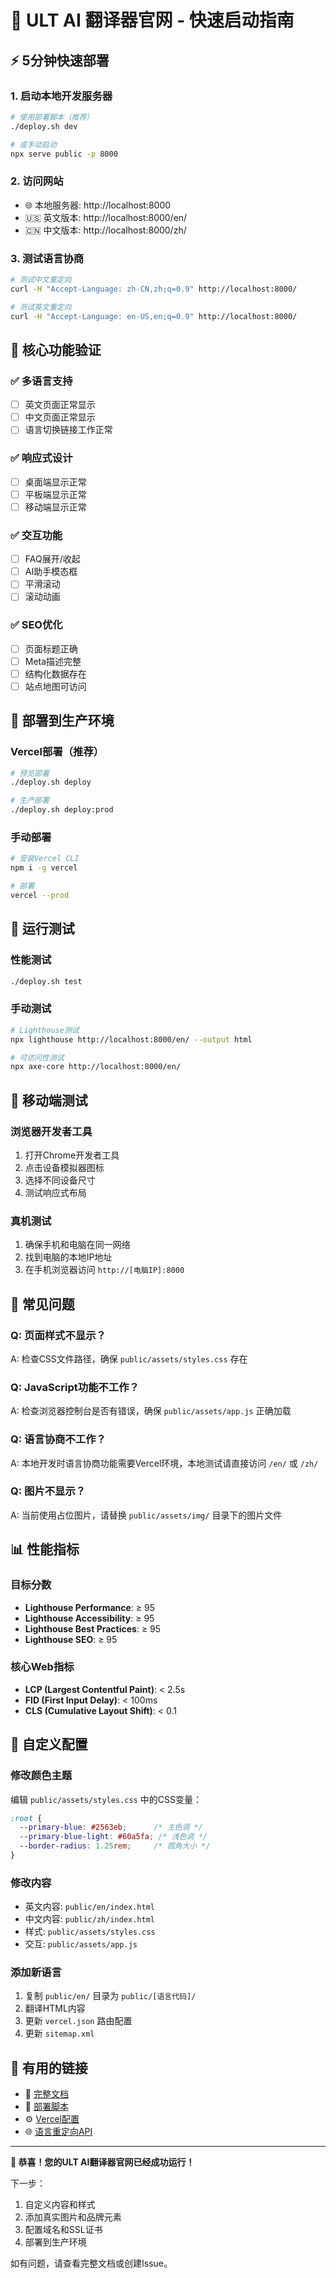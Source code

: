 # 🚀 ULT AI 翻译器官网 - 快速启动指南

## ⚡ 5分钟快速部署

### 1. 启动本地开发服务器
```bash
# 使用部署脚本（推荐）
./deploy.sh dev

# 或手动启动
npx serve public -p 8000
```

### 2. 访问网站
- 🌐 本地服务器: http://localhost:8000
- 🇺🇸 英文版本: http://localhost:8000/en/
- 🇨🇳 中文版本: http://localhost:8000/zh/

### 3. 测试语言协商
```bash
# 测试中文重定向
curl -H "Accept-Language: zh-CN,zh;q=0.9" http://localhost:8000/

# 测试英文重定向
curl -H "Accept-Language: en-US,en;q=0.9" http://localhost:8000/
```

## 🎯 核心功能验证

### ✅ 多语言支持
- [ ] 英文页面正常显示
- [ ] 中文页面正常显示
- [ ] 语言切换链接工作正常

### ✅ 响应式设计
- [ ] 桌面端显示正常
- [ ] 平板端显示正常
- [ ] 移动端显示正常

### ✅ 交互功能
- [ ] FAQ展开/收起
- [ ] AI助手模态框
- [ ] 平滑滚动
- [ ] 滚动动画

### ✅ SEO优化
- [ ] 页面标题正确
- [ ] Meta描述完整
- [ ] 结构化数据存在
- [ ] 站点地图可访问

## 🚀 部署到生产环境

### Vercel部署（推荐）
```bash
# 预览部署
./deploy.sh deploy

# 生产部署
./deploy.sh deploy:prod
```

### 手动部署
```bash
# 安装Vercel CLI
npm i -g vercel

# 部署
vercel --prod
```

## 🧪 运行测试

### 性能测试
```bash
./deploy.sh test
```

### 手动测试
```bash
# Lighthouse测试
npx lighthouse http://localhost:8000/en/ --output html

# 可访问性测试
npx axe-core http://localhost:8000/en/
```

## 📱 移动端测试

### 浏览器开发者工具
1. 打开Chrome开发者工具
2. 点击设备模拟器图标
3. 选择不同设备尺寸
4. 测试响应式布局

### 真机测试
1. 确保手机和电脑在同一网络
2. 找到电脑的本地IP地址
3. 在手机浏览器访问 `http://[电脑IP]:8000`

## 🔧 常见问题

### Q: 页面样式不显示？
A: 检查CSS文件路径，确保 `public/assets/styles.css` 存在

### Q: JavaScript功能不工作？
A: 检查浏览器控制台是否有错误，确保 `public/assets/app.js` 正确加载

### Q: 语言协商不工作？
A: 本地开发时语言协商功能需要Vercel环境，本地测试请直接访问 `/en/` 或 `/zh/`

### Q: 图片不显示？
A: 当前使用占位图片，请替换 `public/assets/img/` 目录下的图片文件

## 📊 性能指标

### 目标分数
- **Lighthouse Performance**: ≥ 95
- **Lighthouse Accessibility**: ≥ 95
- **Lighthouse Best Practices**: ≥ 95
- **Lighthouse SEO**: ≥ 95

### 核心Web指标
- **LCP (Largest Contentful Paint)**: < 2.5s
- **FID (First Input Delay)**: < 100ms
- **CLS (Cumulative Layout Shift)**: < 0.1

## 🎨 自定义配置

### 修改颜色主题
编辑 `public/assets/styles.css` 中的CSS变量：
```css
:root {
  --primary-blue: #2563eb;      /* 主色调 */
  --primary-blue-light: #60a5fa; /* 浅色调 */
  --border-radius: 1.25rem;     /* 圆角大小 */
}
```

### 修改内容
- 英文内容: `public/en/index.html`
- 中文内容: `public/zh/index.html`
- 样式: `public/assets/styles.css`
- 交互: `public/assets/app.js`

### 添加新语言
1. 复制 `public/en/` 目录为 `public/[语言代码]/`
2. 翻译HTML内容
3. 更新 `vercel.json` 路由配置
4. 更新 `sitemap.xml`

## 🔗 有用的链接

- 📖 [完整文档](./README.md)
- 🚀 [部署脚本](./deploy.sh)
- ⚙️ [Vercel配置](./vercel.json)
- 🌐 [语言重定向API](./api/language-redirect.js)

---

**🎉 恭喜！您的ULT AI翻译器官网已经成功运行！**

下一步：
1. 自定义内容和样式
2. 添加真实图片和品牌元素
3. 配置域名和SSL证书
4. 部署到生产环境

如有问题，请查看完整文档或创建Issue。
